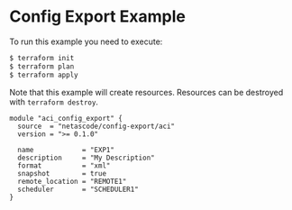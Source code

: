 <!-- BEGIN_TF_DOCS -->
# Config Export Example

To run this example you need to execute:

```bash
$ terraform init
$ terraform plan
$ terraform apply
```

Note that this example will create resources. Resources can be destroyed with `terraform destroy`.

```hcl
module "aci_config_export" {
  source  = "netascode/config-export/aci"
  version = ">= 0.1.0"

  name            = "EXP1"
  description     = "My Description"
  format          = "xml"
  snapshot        = true
  remote_location = "REMOTE1"
  scheduler       = "SCHEDULER1"
}
```
<!-- END_TF_DOCS -->